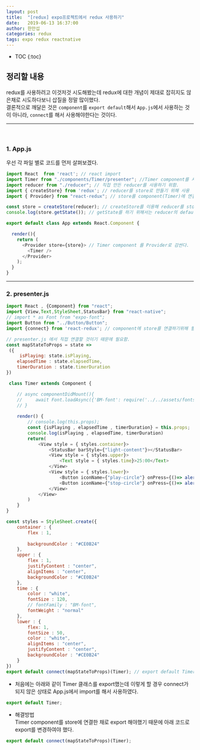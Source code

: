 ```yaml
---
layout: post
title:  "[redux] expo프로젝트에서 redux 사용하기"
date:   2019-06-13 16:37:00
author: 한만섭
categories: redux
tags: expo redux reactnative
---
```


* TOC
{:toc}






## 정리할 내용

redux를 사용하려고 이것저것 시도해봤는데 redux에 대한 개념이 제대로 잡히지도 않은채로 시도하다보니 삽질을 정말 많이했다.  
결론적으로 깨달은 것은 `component`를 `export default`해서 `App.js`에서 사용하는 것이 아니라, `connect`를 해서 사용해야한다는 것이다.  

***

　  

### 1. App.js
우선 각 파일 별로 코드를 먼저 살펴보겠다.  

```javascript
import React  from 'react'; // react import
import Timer from "./components/Timer/presenter"; //Timer component를 사용하기위해 import 
import reducer from "./reducer"; // 직접 만든 reducer를 사용하기 위함. 
import { createStore} from 'redux'; // reducer를 store로 만들기 위해 사용 
import { Provider} from "react-redux"; // store를 component(Timer)에 연결하기 위해 사용 

const store = createStore(reducer); // createStore를 이용해 reducer를 store로 만들어서 const 변수에 넣음. 
console.log(store.getState()); // getState를 하기 위해서는 reducer의 default일 때 state를 주어야함.  // store의 state를 확인하기위한 코드

export default class App extends React.Component {

  render(){
    return (
      <Provider store={store}> // Timer component 를 Provider로 감싼다. 
        <Timer />
      </Provider>
    );  
  }
}
```

***

### 2. presenter.js

```javascript
import React , {Component} from "react";
import {View,Text,StyleSheet,StatusBar} from "react-native";
// import * as Font from "expo-font";
import Button from "../Button/Button";
import {connect} from 'react-redux'; // component에 store를 연결하기위해 필요함. 

// presenter.js 에서 직접 연결할 것이기 때문에 필요함. 
const mapStateToProps = state =>
 ({ 
     isPlaying: state.isPlaying,
    elapsedTime : state.elapsedTime,
    timerDuration : state.timerDuration
})

 class Timer extends Component {

    // async componentDidMount(){
    //     await Font.loadAsync({'BM-font': require('../../assets/fonts/BMHANNAPro.ttf')});
    // }
    
    render() {
        // console.log(this.props);
        const {isPlaying , elapsedTime , timerDuration} = this.props;
        console.log(isPlaying , elapsedTime, timerDuration)
        return(
            <View style = { styles.container}>
                <StatusBar barStyle={"light-content"}></StatusBar>
                <View style = { styles.upper}>
                    <Text style = { styles.time}>25:00</Text>
                </View>
                <View style = { styles.lower}>
                    <Button iconName={"play-circle"} onPress={()=> alert("it works")}></Button>
                    <Button iconName={"stop-circle"} onPress={()=> alert("it works")}></Button>
                </View>
            </View>
        )
    }
}

const styles = StyleSheet.create({
    container : {
        flex : 1,
        
        backgroundColor : "#CE0B24"
    },
    upper : {
        flex : 1,
        justifyContent : "center",
        alignItems : "center",
        backgroundColor : "#CE0B24"
    },
    time : {
        color : "white",
        fontSize : 120,
        // fontFamily : "BM-font",
        fontWeight : "normal"
    },
    lower : {
        flex: 1,
        fontSize : 50,
        color : "white",
        alignItems : "center",
        justifyContent : "center",
        backgroundColor : "#CE0B24"
    }
})
export default connect(mapStateToProps)(Timer); // export default Timer; 대신에 connect해서 export해야하는 것이 문제였음. 
```

* 처음에는 아래와 같이 Timer 클래스를 export했는데 이렇게 할 경우 connect가 되지 않은 상태로 App.js에서 import를 해서 사용하였다.
```javascript
export default Timer;
```

* 해결방법   
  Timer component를 store에 연결한 채로 export 해야했기 때문에 아래 코드로 export를 변경하여야 했다.  
 ```javascript
 export default connect(mapStateToProps)(Timer);
 ```




